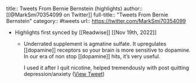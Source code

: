 title:: Tweets From Bernie Bernstein (highlights)
author:: [[@MarkSmi70354099 on Twitter]]
full-title:: "Tweets From Bernie Bernstein"
category:: #tweets
url:: https://twitter.com/MarkSmi70354099

- Highlights first synced by [[Readwise]] [[Nov 19th, 2022]]
	- Underrated supplement is agmatine sulfate. It upregulates [[dopamine]] receptors so your brain is more sensitive to dopamine. In our era of non stop [[dopamine]] hits, it’s very useful.
	  
	  I used it after I quit nicotine, helped tremendously with post quitting depression/anxiety ([View Tweet](https://twitter.com/MarkSmi70354099/status/1441816149969174538))